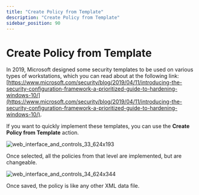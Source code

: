 ```yaml
---
title: "Create Policy from Template"
description: "Create Policy from Template"
sidebar_position: 90
---
```


# Create Policy from Template

In 2019, Microsoft designed some security templates to be used on various types of workstations,
which you can read about at the following link:
[https://www.microsoft.com/security/blog/2019/04/11/introducing-the-security-configuration-framework-a-prioritized-guide-to-hardening-windows-10/](https://www.microsoft.com/security/blog/2019/04/11/introducing-the-security-configuration-framework-a-prioritized-guide-to-hardening-windows-10/).

If you want to quickly implement these templates, you can use the **Create Policy from Template**
action.

![web_interface_and_controls_33_624x193](/images/endpointpolicymanager/cloud/interface/xmldatafiles/web_interface_and_controls_33_624x193.webp)

Once selected, all the policies from that level are implemented, but are changeable.

![web_interface_and_controls_34_624x344](/images/endpointpolicymanager/cloud/interface/xmldatafiles/web_interface_and_controls_34_624x344.webp)

Once saved, the policy is like any other XML data file.
